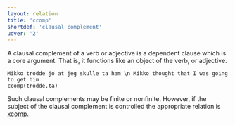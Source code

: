 ```yaml
---
layout: relation
title: 'ccomp'
shortdef: 'clausal complement'
udver: '2'
---
```


A clausal complement of a verb or adjective is a dependent clause which is a core argument. That is, it functions like an object of the verb, or adjective.

~~~ sdparse
Mikko trodde jo at jeg skulle ta ham \n Mikko thought that I was going to get him
ccomp(trodde,ta)
~~~

Such clausal complements may be finite or nonfinite. However, if the subject of the clausal complement is controlled the appropriate relation is [xcomp]().
<!-- Interlanguage links updated Ne 5. května 2024, 18:20:51 CEST -->
